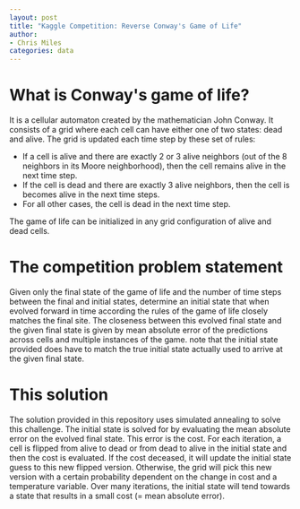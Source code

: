 ```yaml
---
layout: post
title: "Kaggle Competition: Reverse Conway's Game of Life"
author:
- Chris Miles   
categories: data
---
```



<script src="{{ base.url | prepend: site.url }}/assets/js/gd-copy.js"></script>

# What is Conway's game of life?


<div id='canvasDiv'>
</div>

It is a cellular automaton created by the mathematician John Conway. It consists of a grid where each cell can have either one of two states: dead and alive. The grid is updated each time step by these set of rules:
- If a cell is alive and there are exactly 2 or 3 alive neighbors (out of the 8 neighbors in its Moore neighborhood), then the cell remains alive in the next time step.
- If the cell is dead and there are exactly 3 alive neighbors, then the cell is becomes alive in the next time steps.
- For all other cases, the cell is dead in the next time step.

The game of life can be initialized in any grid configuration of alive and dead cells.

# The competition problem statement
Given only the final state of the game of life and the number of time steps between the final and initial states, determine an initial state that when evolved forward in time according the rules of the game of life closely matches the final site. The closeness between this evolved final state and the given final state is given by mean absolute error of the predictions across cells and multiple instances of the game. note that the initial state provided does have to match the true initial state actually used to arrive at the given final state.


# This solution

The solution provided in this repository uses simulated annealing to solve this challenge. The initial state is solved for by evaluating the mean absolute error on the evolved final state. This error is the cost. For each iteration, a cell is flipped from alive to dead or from dead to alive in the initial state and then the cost is evaluated. If the cost deceased, it will update the initial state guess to this new flipped version. Otherwise, the grid will pick this new version with a certain probability dependent on the change in cost and a temperature variable. Over many iterations, the initial state will tend towards a state that results in a small cost (= mean absolute error).  
